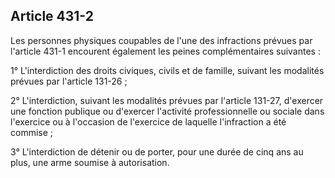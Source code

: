 Article 431-2
----
Les personnes physiques coupables de l'une des infractions prévues par l'article
431-1 encourent également les peines complémentaires suivantes :

1° L'interdiction des droits civiques, civils et de famille, suivant les
modalités prévues par l'article 131-26 ;

2° L'interdiction, suivant les modalités prévues par l'article 131-27, d'exercer
une fonction publique ou d'exercer l'activité professionnelle ou sociale dans
l'exercice ou à l'occasion de l'exercice de laquelle l'infraction a été commise
;

3° L'interdiction de détenir ou de porter, pour une durée de cinq ans au plus,
une arme soumise à autorisation.
